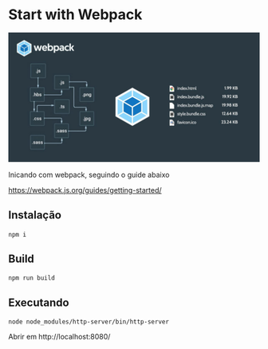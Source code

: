 # Start with Webpack

![era para ter uma imagem aqui](logo-webpack-js.jpeg)

Inicando com webpack, seguindo o guide abaixo

https://webpack.js.org/guides/getting-started/


## Instalação

    npm i

## Build

    npm run build

## Executando

    node node_modules/http-server/bin/http-server

Abrir em http://localhost:8080/